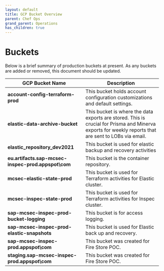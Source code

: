 ```yaml
---
layout: default
title: GCP Bucket Overview
parent: Chef Ops
grand_parent: Operations
has_children: true
---
```

# Buckets
Below is a brief summary of production buckets at present. As any buckets are added or removed, this document should be updated.


| **GCP Bucket Name** | **Description** | 
| ------------------|---------|
|**account-config-terraform-prod**| This bucket holds account configuration customizations and default settings.| 
|**elastic-data-archive-bucket**| This bucket is where the data exports are stored. This is crucial for Prisma and Minerva exports for weekly reports that are sent to LOBs via email.|
|**elastic_repository_dev2021**| This bucket is used for elastic backup and recovery activities |
|**eu\.artifacts\.sap-mcsec-inspec-prod\.appspot\com**| This bucket is the container repository.|
|**mcsec-elastic-state-prod**| This bucket is used for Terraform activities for Elastic cluster.|
|**mcsec-inspec-state-prod**| This bucket is used for Terraform activities for Inspec cluster.|
|**sap-mcsec-inspec-prod-bucket-logging**| This bucket is for access logging.|
|**sap-mcsec-inspec-prod-elastic-snapshots**| This bucket is used for Elastic back up and recovery.|
|**sap-mcsec-inspec-prod\.appspot\com**| This bucket was created for Fire Store POC.|
|**staging.sap-mcsec-inspec-prod\.appspot\com**| This bucket was created for Fire Store POC.|


